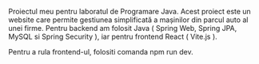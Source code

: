 Proiectul meu pentru laboratul de Programare Java.
Acest proiect este un website care permite gestiunea simplificată a mașinilor din parcul auto al unei firme.
Pentru backend am folosit Java ( Spring Web, Spring JPA, MySQL si Spring Security ), iar pentru frontend React ( Vite.js ).

Pentru a rula frontend-ul, folositi comanda npm run dev.

